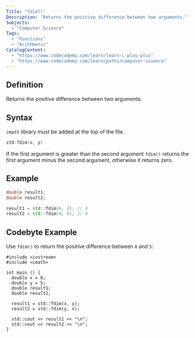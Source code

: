 ```yaml
---
Title: "fdim()"
Description: "Returns the positive difference between two arguments."
Subjects:
  - "Computer Science"
Tags:
  - "Functions"
  - "Arithmetic"
CatalogContent:
  - "https://www.codecademy.com/learn/learn-c-plus-plus"
  - "https://www.codecademy.com/learn/paths/computer-science"
---
```


## Definition

Returns the positive difference between two arguments. 

## Syntax

`cmath` library must be added at the top of the file.

```cpp
std:fdim(x, y)
```

If the first argument is greater than the second argument `fdim()` returns the first argument minus the second argument, otherwise it returns zero.

## Example

```cpp
double result1;
double result2;

result1 = std::fdim(6, 2); // 4
result2 = std::fdim(4, 8); // 0
```

## Codebyte Example

Use `fdim()` to return the positive difference between `8` and `5`:

```codebyte/cpp
#include <iostream>
#include <cmath> 

int main () {
  double x = 8;
  double y = 5;
  double result1;
  double result2;

  result1 = std::fdim(x, y);
  result2 = std::fdim(y, x);

  std::cout << result1 << "\n";
  std::cout << result2 << "\n";
}
```
